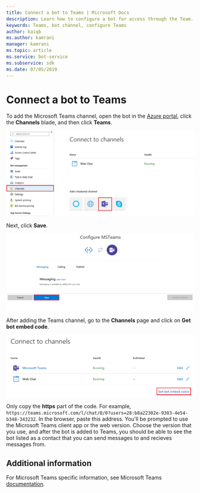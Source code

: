 ```yaml
---
title: Connect a bot to Teams | Microsoft Docs
description: Learn how to configure a bot for access through the Team.
keywords: Teams, bot channel, configure Teams
author: kaiqb
ms.author: kamrani
manager: kamrani
ms.topic: article
ms.service: bot-service
ms.subservice: sdk
ms.date: 07/05/2019
---
```

# Connect a bot to Teams

To add the Microsoft Teams channel, open the bot in the [Azure portal](https://portal.azure.com), click the **Channels** blade, and then 
click **Teams**.

![Add Teams channel](media/teams/connect-teams-channel.png)

Next, click **Save**.

![Save Teams channel](media/teams/save-teams-channel.png)

After adding the Teams channel, go to the **Channels** page and click on **Get bot embed code**.

![Get embed code](media/teams/get-embed-code.png)

Only copy the **https** part of the code. For example, `https://teams.microsoft.com/l/chat/0/0?users=28:b8a22302e-9303-4e54-b348-343232`. In the browser, paste this address. You'll be prompted to use the Microsoft Teams client app or the web version. Choose the version that you use, and after the bot is added to Teams, you should be able to see the bot listed as a contact that you can send messages to and recieves messages from. 

## Additional information
For Microsoft Teams specific information, see Microsoft Teams [documentation](https://docs.microsoft.com/en-us/microsoftteams/platform/overview). 
